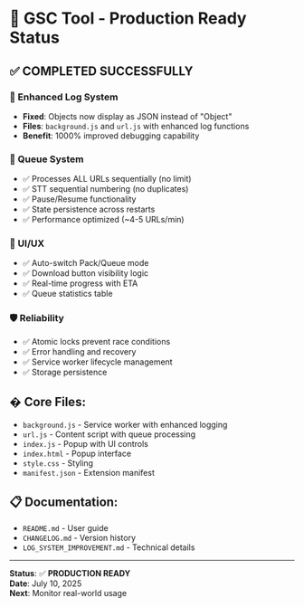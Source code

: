 # 🎯 GSC Tool - Production Ready Status

## ✅ COMPLETED SUCCESSFULLY

### 🔧 Enhanced Log System
- **Fixed**: Objects now display as JSON instead of "Object"
- **Files**: `background.js` and `url.js` with enhanced log functions
- **Benefit**: 1000% improved debugging capability

### 🚀 Queue System
- ✅ Processes ALL URLs sequentially (no limit)
- ✅ STT sequential numbering (no duplicates)
- ✅ Pause/Resume functionality
- ✅ State persistence across restarts
- ✅ Performance optimized (~4-5 URLs/min)

### 🎨 UI/UX
- ✅ Auto-switch Pack/Queue mode
- ✅ Download button visibility logic
- ✅ Real-time progress with ETA
- ✅ Queue statistics table

### 🛡️ Reliability
- ✅ Atomic locks prevent race conditions
- ✅ Error handling and recovery
- ✅ Service worker lifecycle management
- ✅ Storage persistence

## � Core Files:
- `background.js` - Service worker with enhanced logging
- `url.js` - Content script with queue processing
- `index.js` - Popup with UI controls
- `index.html` - Popup interface
- `style.css` - Styling
- `manifest.json` - Extension manifest

## 📋 Documentation:
- `README.md` - User guide
- `CHANGELOG.md` - Version history
- `LOG_SYSTEM_IMPROVEMENT.md` - Technical details

---

**Status**: ✅ **PRODUCTION READY**  
**Date**: July 10, 2025  
**Next**: Monitor real-world usage
